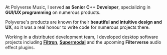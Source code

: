 At Polyverse Music, I served **as Senior C++ Developer**, specializing in **GUI/UX programming** on numerous products.

Polyverse's products are known for their **beautiful and intuitive design and UX**, so it was a real honour to write code for numerous projects there.

Working in a distributed development team, I developed desktop software projects including [**Filtron**](https://polyversemusic.com/products/filtron/), [**Supermodal**](https://polyversemusic.com/products/supermodal/) and the upcoming **Filterverse** audio effect plugins.

